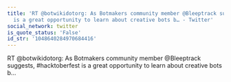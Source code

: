 ```yaml
---
title: 'RT @botwikidotorg: As Botmakers community member @Bleeptrack suggests, #hacktoberfest
  is a great opportunity to learn about creative bots b… - Twitter'
social_network: twitter
is_quote_status: 'False'
id_str: '1048640284970684416'
---
```


RT @botwikidotorg: As Botmakers community member @Bleeptrack suggests, #hacktoberfest is a great opportunity to learn about creative bots b…
